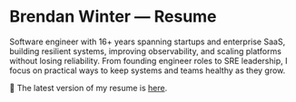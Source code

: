 # Brendan Winter — Resume

Software engineer with 16+ years spanning startups and enterprise SaaS, building resilient systems, improving observability, and scaling platforms without losing reliability. From founding engineer roles to SRE leadership, I focus on practical ways to keep systems and teams healthy as they grow.

📄 The latest version of my resume is [here](./Brendan-Winter-Resume.pdf).
